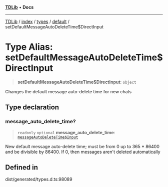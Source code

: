 [**TDLib**](../../../../../../README.md) • **Docs**

***

[TDLib](../../../../../../modules.md) / [index](../../../../../README.md) / [types](../../../README.md) / [default](../README.md) / setDefaultMessageAutoDeleteTime$DirectInput

# Type Alias: setDefaultMessageAutoDeleteTime$DirectInput

> **setDefaultMessageAutoDeleteTime$DirectInput**: `object`

Changes the default message auto-delete time for new chats

## Type declaration

### message\_auto\_delete\_time?

> `readonly` `optional` **message\_auto\_delete\_time**: [`messageAutoDeleteTime$Input`](messageAutoDeleteTime$Input-1.md)

New default message auto-delete time; must be from 0 up to 365 * 86400 and be divisible by 86400. If 0, then messages aren't deleted automatically

## Defined in

dist/generated/types.d.ts:98089
